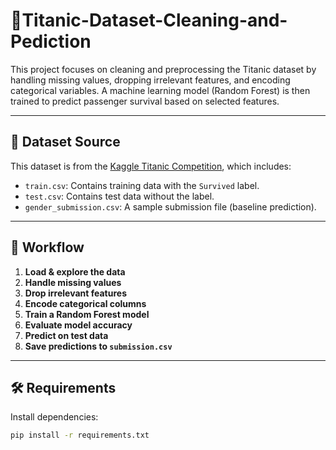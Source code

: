 # 🚢Titanic-Dataset-Cleaning-and-Pediction
This project focuses on cleaning and preprocessing the Titanic dataset by handling missing values, dropping irrelevant features, and encoding categorical variables. A machine learning model (Random Forest) is then trained to predict passenger survival based on selected features.

---

## 📁 Dataset Source

This dataset is from the [Kaggle Titanic Competition](https://www.kaggle.com/competitions/titanic/data), which includes:

- `train.csv`: Contains training data with the `Survived` label.
- `test.csv`: Contains test data without the label.
- `gender_submission.csv`: A sample submission file (baseline prediction).

---

## 🧠 Workflow

1. **Load & explore the data**
2. **Handle missing values**
3. **Drop irrelevant features**
4. **Encode categorical columns**
5. **Train a Random Forest model**
6. **Evaluate model accuracy**
7. **Predict on test data**
8. **Save predictions to `submission.csv`**

---

## 🛠 Requirements

Install dependencies:

```bash
pip install -r requirements.txt
